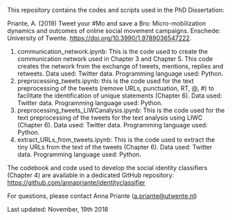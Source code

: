 This repository contains the codes and scripts used in the PhD Dissertation:

Priante, A. (2019) Tweet your #Mo and save a Bro: Micro-mobilization dynamics and outcomes of online social movement campaigns. Enschede: University of Twente. https://doi.org/10.3990/1.9789036547222.

1. communication_network.ipynb: This is the code used to create the communication network used in Chapter 3 and Chapter 5. This code creates the network from the exchange of tweets, mentions, replies and retweets. Data used: Twitter data. Programming language used: Python.
2.	preprocessing_tweets.ipynb: this is the code used for the text preprocessing of the tweets (remove URLs, punctuation, RT, @, #) to facilitate the identification of unique statements (Chapter 6). Data used: Twitter data. Programming language used: Python.
3.	preprocessing_tweets_LIWCanalysis.ipynb: This is the code used for the text preprocessing of the tweets for the text analysis using LIWC (Chapter 6). Data used: Twitter data. Programming language used: Python.
4.	extract_URLs_from_tweets.ipynb: This is the code used to extract the tiny URLs from the text of the tweets (Chapter 6). Data used: Twitter data. Programming language used: Python.

The codebook and code used to develop the social identity classifiers (Chapter 4) are available in a dedicated GitHub repository: https://github.com/annapriante/identityclassifier

For questions, please contact Anna Priante (a.priante@utwente.nl)

Last updated: November, 19th 2018

